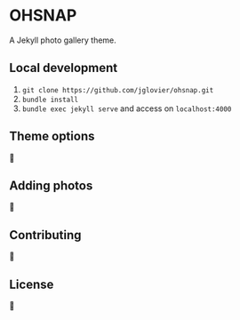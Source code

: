 # OHSNAP

A Jekyll photo gallery theme.

## Local development

1. `git clone https://github.com/jglovier/ohsnap.git`
2. `bundle install`
3. `bundle exec jekyll serve` and access on `localhost:4000`

## Theme options

:construction:

## Adding photos

:construction:

## Contributing

:construction:

## License

:construction: